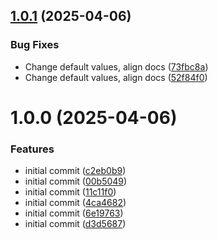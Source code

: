 ## [1.0.1](https://github.com/liranme/redisinsight-secure/compare/v1.0.0...v1.0.1) (2025-04-06)


### Bug Fixes

* Change default values, align docs ([73fbc8a](https://github.com/liranme/redisinsight-secure/commit/73fbc8a5e2691afc0c51c0a7877b1fe0ad0a070a))
* Change default values, align docs ([52f84f0](https://github.com/liranme/redisinsight-secure/commit/52f84f0b888579daf96a8f69facfa8f305680071))

# 1.0.0 (2025-04-06)


### Features

* initial commit ([c2eb0b9](https://github.com/liranme/redisinsight-secure/commit/c2eb0b95db30be9b34535a642b09aaa8327b8150))
* initial commit ([00b5049](https://github.com/liranme/redisinsight-secure/commit/00b5049e395a83a3e0331d4ce3d7f5ce2c648abb))
* initial commit ([11c11f0](https://github.com/liranme/redisinsight-secure/commit/11c11f05834ef1ba0d386e640a233bdfd6251903))
* initial commit ([4ca4682](https://github.com/liranme/redisinsight-secure/commit/4ca46823832af71ac23104f6406d1bc07a9bdf3d))
* initial commit ([6e19763](https://github.com/liranme/redisinsight-secure/commit/6e197636f0d149b7f0bbb2b253c49cfd7392b864))
* initial commit ([d3d5687](https://github.com/liranme/redisinsight-secure/commit/d3d568798f468054fb5b6a27990751fa116c5e53))
